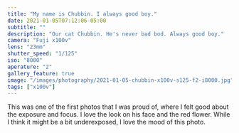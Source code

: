 ```yaml
---
title: "My name is Chubbin. I always good boy."
date: 2021-01-05T07:12:06-05:00
subtitle: ""
description: "Our cat Chubbin. He's never bad bod. Always good boy."
camera: "Fuji x100v"
lens: "23mm"
shutter_speed: "1/125"
iso: "8000"
aperature: "2"
gallery_feature: true
image: "/images/photography/2021-01-05-chubbin-x100v-s125-f2-i8000.jpg"
tags: ["x100v"]
---
```


This was one of the first photos that I was proud of, where I felt good about the
exposure and focus. I love the look on his face and the red flower. While I think
it might be a bit underexposed, I love the mood of this photo.
